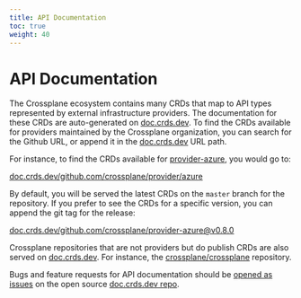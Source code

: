 ```yaml
---
title: API Documentation
toc: true
weight: 40
---
```


# API Documentation

The Crossplane ecosystem contains many CRDs that map to API types represented by
external infrastructure providers. The documentation for these CRDs are
auto-generated on [doc.crds.dev]. To find the CRDs available for providers
maintained by the Crossplane organization, you can search for the Github URL, or
append it in the [doc.crds.dev] URL path.

For instance, to find the CRDs available for [provider-azure], you would go to:

[doc.crds.dev/github.com/crossplane/provider/azure]

By default, you will be served the latest CRDs on the `master` branch for the
repository. If you prefer to see the CRDs for a specific version, you can append
the git tag for the release:

[doc.crds.dev/github.com/crossplane/provider-azure@v0.8.0]

Crossplane repositories that are not providers but do publish CRDs are also
served on [doc.crds.dev]. For instance, the [crossplane/crossplane] repository.

Bugs and feature requests for API documentation should be [opened as issues] on
the open source [doc.crds.dev repo].

<!-- Named Links -->

[doc.crds.dev]: https://doc.crds.dev/
[provider-azure]: https://github.com/crossplane/provider-azure
[doc.crds.dev/github.com/crossplane/provider/azure]: https://doc.crds.dev/github.com/crossplane/provider-azure
[doc.crds.dev/github.com/crossplane/provider-azure@v0.8.0]: https://doc.crds.dev/github.com/crossplane/provider-azure@v0.8.0
[crossplane/crossplane]: https://doc.crds.dev/github.com/crossplane/crossplane
[opened as issues]: https://github.com/crdsdev/doc/issues/new
[doc.crds.dev repo]: https://github.com/crdsdev/doc
